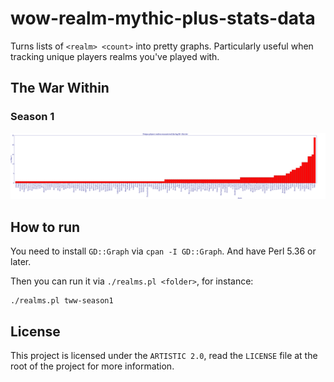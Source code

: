 # wow-realm-mythic-plus-stats-data

Turns lists of `<realm> <count>` into pretty graphs. Particularly useful when tracking
unique players realms you've played with.

## The War Within

### Season 1

![War Within Season 1](https://raw.githubusercontent.com/rawleyfowler/wow-realm-mythic-plus-stats-data/refs/heads/main/tww-season1/realms.png)

## How to run

You need to install `GD::Graph` via `cpan -I GD::Graph`. And have Perl 5.36 or later.

Then you can run it via `./realms.pl <folder>`, for instance:

```
./realms.pl tww-season1
```

## License

This project is licensed under the `ARTISTIC 2.0`, read the `LICENSE` file at the root of the project for more information.
